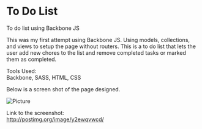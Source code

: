 To Do List
========

To do list using Backbone JS

This was my first attempt using Backbone JS.  Using models, collections, and views to setup the page without routers.  This is a to do list that lets the user add new chores to the list and remove completed tasks or marked them as completed. 

Tools Used:<BR>
Backbone, SASS, HTML, CSS<BR>

Below is a screen shot of the page designed.<BR>

![Picture](http://postimg.org/image/y2ewqvwcd/)

Link to the screenshot:<BR>
http://postimg.org/image/y2ewqvwcd/







